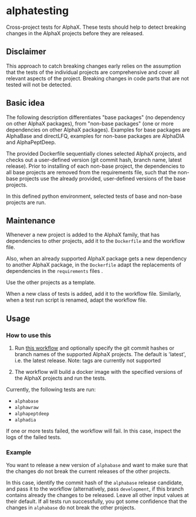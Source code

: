 # alphatesting
Cross-project tests for AlphaX.
These tests should help to detect breaking changes in the AlphaX projects
before they are released.


## Disclaimer
This approach to catch breaking changes early relies on the assumption that the tests of the individual
projects are comprehensive and cover all relevant aspects of the project. Breaking changes in code parts 
that are not tested will not be detected.

## Basic idea
The following description differentiates "base packages"
(no dependency on other AlphaX packages),
 from "non-base packages" (one or more dependencies on other AlphaX packages).
Examples for base packages are AlphaBase and directLFQ, examples for non-base packages are AlphaDIA and AlphaPeptDeep.

The provided Dockerfile sequentially clones selected AlphaX projects, and checks out a user-defined version
(git commit hash, branch name, latest release). Prior to installing of each non-base project,
the dependencies to all base projects are removed from the requirements file, such that the 
non-base projects use the already provided, user-defined versions of the base projects. 

In this defined python environment, selected tests of base and non-base projects are run.

## Maintenance
Whenever a new project is added to the AlphaX family, that has dependencies to other projects, 
add it to the `Dockerfile` and the workflow file. 

Also, when an already supported AlphaX package gets a new dependency to another AlphaX package,
in the `Dockerfile` adapt the replacements of dependencies in the `requirements` files .

Use the other projects as a template.

When a new class of tests is added, add it to the workflow file. Similarly, when a test run script is renamed,
adapt the workflow file.


## Usage
### How to use this

1. Run [this workflow](https://github.com/MannLabs/alphatesting/actions/workflows/alphatesting.yml)
and optionally specify the git commit hashes or branch names of the supported AlphaX projects.
The default is 'latest', i.e. the latest release.
Note: tags are currently not supported

2. The workflow will build a docker image with the specified versions of the AlphaX projects 
and run the tests.

Currently, the following tests are run:
- `alphabase`
- `alphawraw`
- `alphapeptdeep`
- `alphadia`

If one or more tests failed, the workflow will fail. In this case, inspect the logs of the failed tests.

### Example
You want to release a new version of `alphabase` and want to make sure that the changes do not break the current releases
of the other projects.

In this case, identify the commit hash of the `alphabase` release candidate, and pass it to the
workflow (alternatively, pass `development`, if this branch contains already the changes to be released. 
Leave all other input values at their default.
If all tests run successfully, you got some confidence that the changes in `alphabase` 
do not break the other projects.
